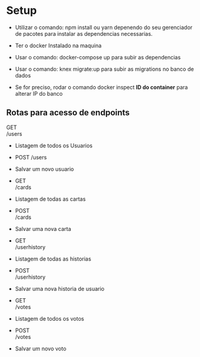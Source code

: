 # Setup

- Utilizar o comando: npm install ou yarn depenendo do seu gerenciador de pacotes para instalar as dependencias necessarias.

- Ter o docker Instalado na maquina
- Usar o comando: docker-compose up para subir as dependencias
- Usar o comando: knex migrate:up para subir as migrations no banco de dados

- Se for preciso, rodar o comando docker inspect **ID do container** para alterar IP do banco

## Rotas para acesso de endpoints

GET  
/users

- Listagem de todos os Usuarios

- POST
  /users
- Salvar um novo usuario

- GET  
  /cards
- Listagem de todas as cartas

- POST  
  /cards
- Salvar uma nova carta

- GET  
  /userhistory
- Listagem de todas as historias

- POST  
  /userhistory
- Salvar uma nova historia de usuario

- GET  
  /votes
- Listagem de todos os votos

- POST  
  /votes

- Salvar um novo voto
